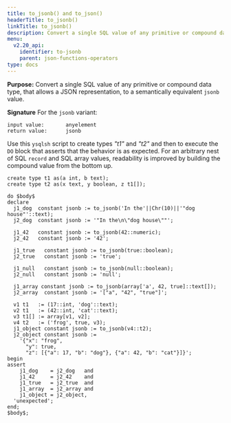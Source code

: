 ```yaml
---
title: to_jsonb() and to_json()
headerTitle: to_jsonb()
linkTitle: to_jsonb()
description: Convert a single SQL value of any primitive or compound data type, that allows a JSON representation, to a semantically equivalent jsonb value.
menu:
  v2.20_api:
    identifier: to-jsonb
    parent: json-functions-operators
type: docs
---
```


**Purpose:** Convert a single SQL value of any primitive or compound data type, that allows a JSON representation, to a semantically equivalent `jsonb` value.

**Signature** For the `jsonb` variant:

```
input value:       anyelement
return value:      jsonb
```

Use this `ysqlsh` script to create types _"t1"_ and _"t2"_ and then to execute the `DO` block that asserts that the behavior is as expected. For an arbitrary nest of SQL `record` and SQL array values, readability is improved by building the compound value from the bottom up.

```plpgsql
create type t1 as(a int, b text);
create type t2 as(x text, y boolean, z t1[]);

do $body$
declare
  j1_dog  constant jsonb := to_jsonb('In the'||Chr(10)||'"dog house"'::text);
  j2_dog  constant jsonb := '"In the\n\"dog house\""';

  j1_42   constant jsonb := to_jsonb(42::numeric);
  j2_42   constant jsonb := '42';

  j1_true   constant jsonb := to_jsonb(true::boolean);
  j2_true   constant jsonb := 'true';

  j1_null   constant jsonb := to_jsonb(null::boolean);
  j2_null   constant jsonb := 'null';

  j1_array constant jsonb := to_jsonb(array['a', 42, true]::text[]);
  j2_array  constant jsonb := '["a", "42", "true"]';

  v1 t1   := (17::int, 'dog'::text);
  v2 t1   := (42::int, 'cat'::text);
  v3 t1[] := array[v1, v2];
  v4 t2   := ('frog', true, v3);
  j1_object constant jsonb := to_jsonb(v4::t2);
  j2_object constant jsonb :=
    '{"x": "frog",
      "y": true,
      "z": [{"a": 17, "b": "dog"}, {"a": 42, "b": "cat"}]}';
begin
assert
    j1_dog    = j2_dog   and
    j1_42     = j2_42    and
    j1_true   = j2_true  and
    j1_array  = j2_array and
    j1_object = j2_object,
  'unexpected';
end;
$body$;
```
